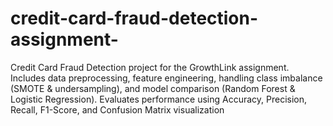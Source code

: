 # credit-card-fraud-detection-assignment-
Credit Card Fraud Detection project for the GrowthLink assignment. Includes data preprocessing, feature engineering, handling class imbalance (SMOTE &amp; undersampling), and model comparison (Random Forest &amp; Logistic Regression). Evaluates performance using Accuracy, Precision, Recall, F1-Score, and Confusion Matrix visualization
